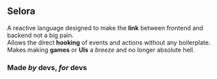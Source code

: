 ## Selora
A reactive language designed to make the __link__ between frontend and backend not a big pain.  
Allows the direct __hooking__ of events and actions without any boilerplate.  
Makes making __games__ or __UIs__ a *breeze* and no longer absolute hell.  
  
### __Made *by* devs, *for* devs__


